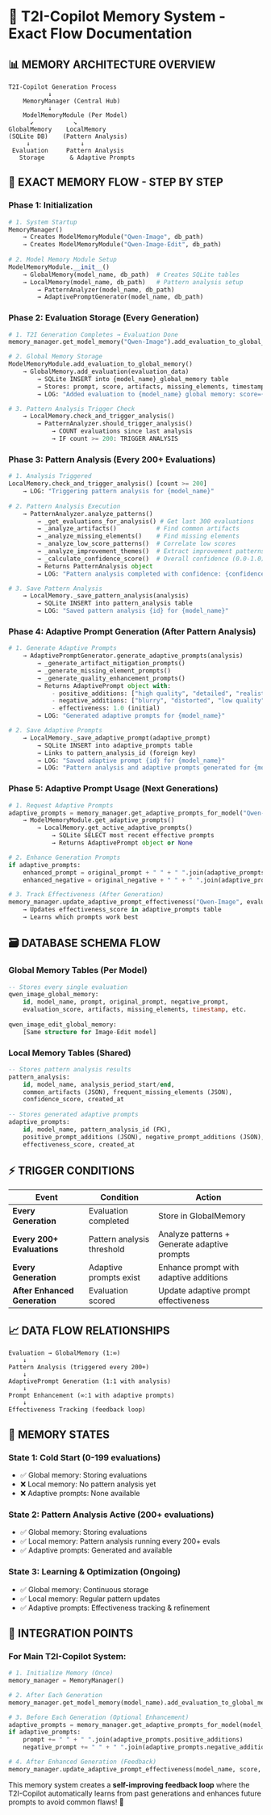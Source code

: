 # 🧠 T2I-Copilot Memory System - Exact Flow Documentation

## 📊 **MEMORY ARCHITECTURE OVERVIEW**

```
T2I-Copilot Generation Process
           ↓
    MemoryManager (Central Hub)
           ↓
    ModelMemoryModule (Per Model)
      ↙           ↘
GlobalMemory    LocalMemory
(SQLite DB)    (Pattern Analysis)
     ↓              ↓
 Evaluation     Pattern Analysis
   Storage       & Adaptive Prompts
```

## 🔄 **EXACT MEMORY FLOW - STEP BY STEP**

### **Phase 1: Initialization**
```python
# 1. System Startup
MemoryManager() 
    → Creates ModelMemoryModule("Qwen-Image", db_path)
    → Creates ModelMemoryModule("Qwen-Image-Edit", db_path)
    
# 2. Model Memory Module Setup
ModelMemoryModule.__init__()
    → GlobalMemory(model_name, db_path)  # Creates SQLite tables
    → LocalMemory(model_name, db_path)   # Pattern analysis setup
        → PatternAnalyzer(model_name, db_path)
        → AdaptivePromptGenerator(model_name, db_path)
```

### **Phase 2: Evaluation Storage (Every Generation)**
```python
# 1. T2I Generation Completes → Evaluation Done
memory_manager.get_model_memory("Qwen-Image").add_evaluation_to_global_memory(evaluation_data)

# 2. Global Memory Storage
ModelMemoryModule.add_evaluation_to_global_memory()
    → GlobalMemory.add_evaluation(evaluation_data)
        → SQLite INSERT into {model_name}_global_memory table
        → Stores: prompt, score, artifacts, missing_elements, timestamp, etc.
        → LOG: "Added evaluation to {model_name} global memory: score={score}"

# 3. Pattern Analysis Trigger Check
    → LocalMemory.check_and_trigger_analysis()
        → PatternAnalyzer.should_trigger_analysis()
            → COUNT evaluations since last analysis
            → IF count >= 200: TRIGGER ANALYSIS
```

### **Phase 3: Pattern Analysis (Every 200+ Evaluations)**
```python
# 1. Analysis Triggered
LocalMemory.check_and_trigger_analysis() [count >= 200]
    → LOG: "Triggering pattern analysis for {model_name}"
    
# 2. Pattern Analysis Execution
    → PatternAnalyzer.analyze_patterns()
        → _get_evaluations_for_analysis() # Get last 300 evaluations
        → _analyze_artifacts()           # Find common artifacts
        → _analyze_missing_elements()    # Find missing elements
        → _analyze_low_score_patterns()  # Correlate low scores
        → _analyze_improvement_themes()  # Extract improvement patterns
        → _calculate_confidence_score()  # Overall confidence (0.0-1.0)
        → Returns PatternAnalysis object
        → LOG: "Pattern analysis completed with confidence: {confidence}"

# 3. Save Pattern Analysis
    → LocalMemory._save_pattern_analysis(analysis)
        → SQLite INSERT into pattern_analysis table
        → LOG: "Saved pattern analysis {id} for {model_name}"
```

### **Phase 4: Adaptive Prompt Generation (After Pattern Analysis)**
```python
# 1. Generate Adaptive Prompts
    → AdaptivePromptGenerator.generate_adaptive_prompts(analysis)
        → _generate_artifact_mitigation_prompts()
        → _generate_missing_element_prompts()
        → _generate_quality_enhancement_prompts()
        → Returns AdaptivePrompt object with:
            - positive_additions: ["high quality", "detailed", "realistic"]
            - negative_additions: ["blurry", "distorted", "low quality"]
            - effectiveness: 1.0 (initial)
        → LOG: "Generated adaptive prompts for {model_name}"

# 2. Save Adaptive Prompts
    → LocalMemory._save_adaptive_prompt(adaptive_prompt)
        → SQLite INSERT into adaptive_prompts table
        → Links to pattern_analysis_id (foreign key)
        → LOG: "Saved adaptive prompt {id} for {model_name}"
        → LOG: "Pattern analysis and adaptive prompts generated for {model_name}"
```

### **Phase 5: Adaptive Prompt Usage (Next Generations)**
```python
# 1. Request Adaptive Prompts
adaptive_prompts = memory_manager.get_adaptive_prompts_for_model("Qwen-Image")
    → ModelMemoryModule.get_adaptive_prompts()
        → LocalMemory.get_active_adaptive_prompts()
            → SQLite SELECT most recent effective prompts
            → Returns AdaptivePrompt object or None

# 2. Enhance Generation Prompts
if adaptive_prompts:
    enhanced_prompt = original_prompt + " " + " ".join(adaptive_prompts.positive_additions)
    enhanced_negative = original_negative + " " + " ".join(adaptive_prompts.negative_additions)

# 3. Track Effectiveness (After Generation)
memory_manager.update_adaptive_prompt_effectiveness("Qwen-Image", evaluation_score, used=True)
    → Updates effectiveness_score in adaptive_prompts table
    → Learns which prompts work best
```

## 🗃️ **DATABASE SCHEMA FLOW**

### **Global Memory Tables (Per Model)**
```sql
-- Stores every single evaluation
qwen_image_global_memory:
    id, model_name, prompt, original_prompt, negative_prompt,
    evaluation_score, artifacts, missing_elements, timestamp, etc.
    
qwen_image_edit_global_memory:
    [Same structure for Image-Edit model]
```

### **Local Memory Tables (Shared)**
```sql
-- Stores pattern analysis results
pattern_analysis:
    id, model_name, analysis_period_start/end,
    common_artifacts (JSON), frequent_missing_elements (JSON),
    confidence_score, created_at
    
-- Stores generated adaptive prompts
adaptive_prompts:
    id, model_name, pattern_analysis_id (FK),
    positive_prompt_additions (JSON), negative_prompt_additions (JSON),
    effectiveness_score, created_at
```

## ⚡ **TRIGGER CONDITIONS**

| Event | Condition | Action |
|-------|-----------|--------|
| **Every Generation** | Evaluation completed | Store in GlobalMemory |
| **Every 200+ Evaluations** | Pattern analysis threshold | Analyze patterns + Generate adaptive prompts |
| **Every Generation** | Adaptive prompts exist | Enhance prompt with adaptive additions |
| **After Enhanced Generation** | Evaluation scored | Update adaptive prompt effectiveness |

## 📈 **DATA FLOW RELATIONSHIPS**

```
Evaluation → GlobalMemory (1:∞)
    ↓
Pattern Analysis (triggered every 200+)
    ↓
AdaptivePrompt Generation (1:1 with analysis)
    ↓
Prompt Enhancement (∞:1 with adaptive prompts)
    ↓
Effectiveness Tracking (feedback loop)
```

## 🔧 **MEMORY STATES**

### **State 1: Cold Start (0-199 evaluations)**
- ✅ Global memory: Storing evaluations
- ❌ Local memory: No pattern analysis yet
- ❌ Adaptive prompts: None available

### **State 2: Pattern Analysis Active (200+ evaluations)**
- ✅ Global memory: Storing evaluations  
- ✅ Local memory: Pattern analysis running every 200+ evals
- ✅ Adaptive prompts: Generated and available

### **State 3: Learning & Optimization (Ongoing)**
- ✅ Global memory: Continuous storage
- ✅ Local memory: Regular pattern updates
- ✅ Adaptive prompts: Effectiveness tracking & refinement

## 🎯 **INTEGRATION POINTS**

### **For Main T2I-Copilot System:**
```python
# 1. Initialize Memory (Once)
memory_manager = MemoryManager()

# 2. After Each Generation
memory_manager.get_model_memory(model_name).add_evaluation_to_global_memory(evaluation_data)

# 3. Before Each Generation (Optional Enhancement)
adaptive_prompts = memory_manager.get_adaptive_prompts_for_model(model_name)
if adaptive_prompts:
    prompt += " " + " ".join(adaptive_prompts.positive_additions)
    negative_prompt += " " + " ".join(adaptive_prompts.negative_additions)

# 4. After Enhanced Generation (Feedback)
memory_manager.update_adaptive_prompt_effectiveness(model_name, score, used=True)
```

This memory system creates a **self-improving feedback loop** where the T2I-Copilot automatically learns from past generations and enhances future prompts to avoid common flaws! 🚀
